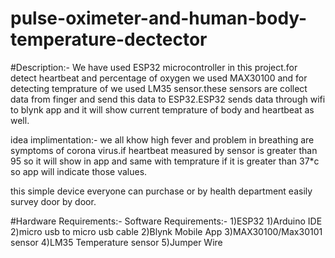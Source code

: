 # pulse-oximeter-and-human-body-temperature-dectector

#Description:-
We have used ESP32 microcontroller in this project.for detect heartbeat and percentage of oxygen
we used MAX30100 and for detecting temprature of we used LM35 sensor.these sensors are collect 
data from finger and send this data to ESP32.ESP32 sends data through wifi to blynk app and 
it will show current temprature of body and heartbeat as well.

idea implimentation:- 
we all khow high fever and problem in breathing are symptoms of corona virus.if heartbeat 
measured by sensor is greater than 95 so it will show in app and same with temprature if it
is greater than 37*c so app will indicate those values.

this simple device everyone can purchase or by health department easily survey door by door.


#Hardware Requirements:-                     Software Requirements:-
1)ESP32                                     1)Arduino IDE
2)micro usb to micro usb cable              2)Blynk Mobile App
3)MAX30100/Max30101 sensor
4)LM35 Temperature sensor
5)Jumper Wire


